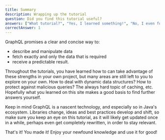 ```yaml
---
title: Summary
description: Wrapping up the tutorial
question: Did you find this tutorial useful?
answers: ["What tutorial?", "Yes, I learned something!", "No, I even forgot what I knew before!", "Fish!"]
correctAnswer: 1
---
```


GraphQL promises a clear and concise way to:

* describe and manipulate data
* fetch exactly and only the data that is required
* receive a predictable result.

Throughout the tutorials, you have learned how to can take advantage of these strengths in your own project, but many areas are still left to you to explore on your own. How to deal with dynamic data structures? How to protect against malicious queries? The always hard topic of caching, etc. Hopefully what you learned on this site makes a good basis to find further answers yourself.

Keep in mind GraphQL is a nascent technology, and especially so in Java's ecosystem. Libraries change, ideas and best practices develop and shift, so make sure you keep an eye on this tutorial, as it will likely get updated once in a while, perhaps even get completely rewritten, in order to stay relevant.

That's it! You made it! Enjoy your newfound knowledge and use it for good!
